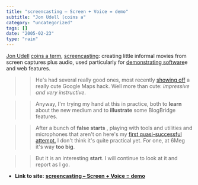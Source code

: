 ```yaml
---
title: "screencasting – Screen + Voice = demo"
subtitle: "Jon Udell [coins a"
category: "uncategorized"
tags: []
date: "2005-02-23"
type: "rain"
---
```

[Jon Udell](<http://weblog.infoworld.com/udell/>) [coins a
term](<http://weblog.infoworld.com/udell/2005/02/21.html#a1182>),
[screencasting](<http://www.oreillynet.com/pub/a/network/2004/11/11/primetime.html>):
creating little informal movies from screen captures plus audio, used
particularly for [demonstrating
software](<http://weblog.infoworld.com/udell/2004/11/12.html#a1113>)e and web
features.

>>

>> He's had several really good ones, most recently [showing
off](<http://weblog.infoworld.com/udell/2005/02/17.html#a1179>) a really cute
Google Maps hack. Well more than cute: _impressive and very instructive_.

>>

>> Anyway, I'm trying my hand at this in practice, both to **learn** about the
new medium and to **illustrate** some BlogBridge features.

>>

>> After a bunch of **false starts** , playing with tools and utilities and
microphones that aren't on here's my [ first quasi-successful
attempt.](<http://www.blogbridge.com/movies/bbmovie1.mov>) I don't think it's
quite practical yet. For one, at 6Meg it's way **too big**.

>>

>> But it is an interesting **start**. I will continue to look at it and
report as I go.


* **Link to site:** **[screencasting – Screen + Voice = demo](None)**